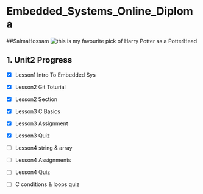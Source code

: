 # Embedded_Systems_Online_Diploma
##SalmaHossam
![ this is my favourite pick of Harry Potter as a PotterHead](https://i.pinimg.com/564x/50/3f/27/503f27b9df37e531110d38bf0fb331d3.jpg)
## 1. Unit2 Progress  
- [x] Lesson1 Intro To Embedded Sys
- [x] Lesson2 Git Toturial
- [x] Lesson2 Section
- [x] Lesson3 C Basics
- [x] Lesson3 Assignment
- [x] Lesson3 Quiz
- [ ] Lesson4 string & array
- [ ] Lesson4 Assignments
- [ ] Lesson4 Quiz
- [ ] C conditions & loops quiz

